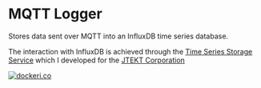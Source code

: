 # MQTT Logger
Stores data sent over MQTT into an InfluxDB time series database.

The interaction with InfluxDB is achieved through the [Time Series Storage Service](https://github.com/jtekt/time-series-storage-service) which I developed for the [JTEKT Corporation](https://github.com/jtekt)

[![dockeri.co](https://dockeri.co/image/moreillon/mqtt-logger)](https://hub.docker.com/r/moreillon/mqtt-logger)